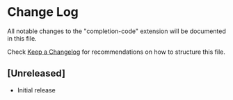 # Change Log

All notable changes to the "completion-code" extension will be documented in this file.

Check [Keep a Changelog](http://keepachangelog.com/) for recommendations on how to structure this file.

## [Unreleased]

- Initial release